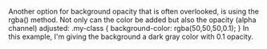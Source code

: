 Another option for background opacity that is often overlooked, is using the rgba() method. Not only can the color be added but also the opacity (alpha channel) adjusted: 
.my-class {
  background-color: rgba(50,50,50,0.1);
}
In this example, I'm giving the background a dark gray color with 0.1 opacity.
